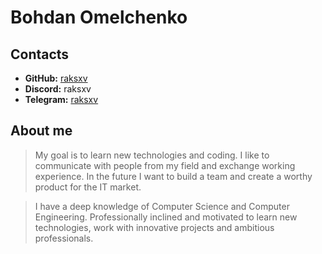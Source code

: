 # Bohdan Omelchenko

## Contacts

- **GitHub:** [raksxv](https://github.com/raksxv)
- **Discord:** raksxv
- **Telegram:** [raksxv](t.me/raksxv)

## About me

>My goal is to learn new technologies and coding. I like to communicate with people from my field and exchange working experience. In the future I want to build a team and create a worthy product for the IT market.

>I have a deep knowledge of Computer Science and Computer Engineering. Professionally inclined and motivated to learn new technologies, work with innovative projects and ambitious professionals.